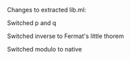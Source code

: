 Changes to extracted lib.ml:

Switched p and q

Switched inverse to Fermat's little thorem

Switched modulo to native
